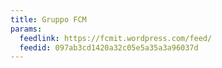 ```yaml
---
title: Gruppo FCM
params:
  feedlink: https://fcmit.wordpress.com/feed/
  feedid: 097ab3cd1420a32c05e5a35a3a96037d
---
```

